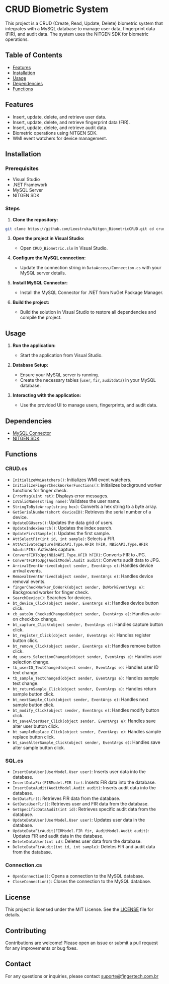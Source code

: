 # CRUD Biometric System

This project is a CRUD (Create, Read, Update, Delete) biometric system that integrates with a MySQL database to manage user data, fingerprint data (FIR), and audit data. The system uses the NITGEN SDK for biometric operations.

## Table of Contents

- [Features](#features)
- [Installation](#installation)
- [Usage](#usage)
- [Dependencies](#dependencies)
- [Functions](#functions)

## Features

- Insert, update, delete, and retrieve user data.
- Insert, update, delete, and retrieve fingerprint data (FIR).
- Insert, update, delete, and retrieve audit data.
- Biometric operations using NITGEN SDK.
- WMI event watchers for device management.

## Installation

### Prerequisites

- Visual Studio
- .NET Framework
- MySQL Server
- NITGEN SDK

### Steps

1. **Clone the repository:**
```Bash
git clone https://github.com/Leostruka/Nitgen_BiometricCRUD.git cd crud-biometric-system
```

3. **Open the project in Visual Studio:**
   - Open `CRUD_Biometric.sln` in Visual Studio.

4. **Configure the MySQL connection:**
   - Update the connection string in `DataAccess/Connection.cs` with your MySQL server details.

5. **Install MySQL Connector:**
   - Install the MySQL Connector for .NET from NuGet Package Manager.

6. **Build the project:**
   - Build the solution in Visual Studio to restore all dependencies and compile the project.

## Usage

1. **Run the application:**
   - Start the application from Visual Studio.

2. **Database Setup:**
   - Ensure your MySQL server is running.
   - Create the necessary tables (`user`, `fir`, `auditdata`) in your MySQL database.

3. **Interacting with the application:**
   - Use the provided UI to manage users, fingerprints, and audit data.

## Dependencies

- [MySQL Connector](https://dev.mysql.com/downloads/connector/net/)
- [NITGEN SDK](https://www.nitgen.com/eng/)

## Functions

### CRUD.cs

- `InitializeWmiWatchers()`: Initializes WMI event watchers.
- `InitializeFingerCheckWorkerFunctions()`: Initializes background worker functions for finger check.
- `ErrorMsg(uint ret)`: Displays error messages.
- `IsValidName(string name)`: Validates the user name.
- `StringToByteArray(string hex)`: Converts a hex string to a byte array.
- `GetSerialNumber(short deviceID)`: Retrieves the serial number of a device.
- `UpdateDGUsers()`: Updates the data grid of users.
- `UpdateIndexSearch()`: Updates the index search.
- `UpdateFirstSample()`: Updates the first sample.
- `AttSelectFir(int id, int sample)`: Selects a FIR.
- `AttActivateCapture(NBioAPI.Type.HFIR hFIR, NBioAPI.Type.HFIR hAuditFIR)`: Activates capture.
- `ConvertFIRToJpg(NBioAPI.Type.HFIR hFIR)`: Converts FIR to JPG.
- `ConvertFIRToJpg(AuditModel.Audit audit)`: Converts audit data to JPG.
- `ArrivalEventArrived(object sender, EventArgs e)`: Handles device arrival events.
- `RemovalEventArrived(object sender, EventArgs e)`: Handles device removal events.
- `fingerCheckWorker_DoWork(object sender, DoWorkEventArgs e)`: Background worker for finger check.
- `SearchDevice()`: Searches for devices.
- `bt_device_Click(object sender, EventArgs e)`: Handles device button click.
- `cb_autoOn_CheckedChanged(object sender, EventArgs e)`: Handles auto-on checkbox change.
- `bt_capture_Click(object sender, EventArgs e)`: Handles capture button click.
- `bt_register_Click(object sender, EventArgs e)`: Handles register button click.
- `bt_remove_Click(object sender, EventArgs e)`: Handles remove button click.
- `dg_users_SelectionChanged(object sender, EventArgs e)`: Handles user selection change.
- `tb_userID_TextChanged(object sender, EventArgs e)`: Handles user ID text change.
- `tb_sample_TextChanged(object sender, EventArgs e)`: Handles sample text change.
- `bt_returnSample_Click(object sender, EventArgs e)`: Handles return sample button click.
- `bt_nextSample_Click(object sender, EventArgs e)`: Handles next sample button click.
- `bt_modify_Click(object sender, EventArgs e)`: Handles modify button click.
- `bt_saveAlterUser_Click(object sender, EventArgs e)`: Handles save alter user button click.
- `bt_sampleReplace_Click(object sender, EventArgs e)`: Handles sample replace button click.
- `bt_saveAlterSample_Click(object sender, EventArgs e)`: Handles save alter sample button click.

### SQL.cs

- `InsertDataUser(UserModel.User user)`: Inserts user data into the database.
- `InsertDataFir(FIRModel.FIR fir)`: Inserts FIR data into the database.
- `InsertDataAudit(AuditModel.Audit audit)`: Inserts audit data into the database.
- `GetDataFir()`: Retrieves FIR data from the database.
- `GetDataUserFir()`: Retrieves user and FIR data from the database.
- `GetSpecificDataAudit(int id)`: Retrieves specific audit data from the database.
- `UpdateDataUser(UserModel.User user)`: Updates user data in the database.
- `UpdateDataFirAudit(FIRModel.FIR fir, AuditModel.Audit audit)`: Updates FIR and audit data in the database.
- `DeleteDataUser(int id)`: Deletes user data from the database.
- `DeleteDataFirAudit(int id, int sample)`: Deletes FIR and audit data from the database.

### Connection.cs

- `OpenConnection()`: Opens a connection to the MySQL database.
- `CloseConnection()`: Closes the connection to the MySQL database.

## License

This project is licensed under the MIT License. See the [LICENSE](https://github.com/Fingertech-Brasil/Nitgen_BiometricCRUD?tab=MIT-1-ov-file) file for details.

## Contributing

Contributions are welcome! Please open an issue or submit a pull request for any improvements or bug fixes.

## Contact

For any questions or inquiries, please contact [suporte@fingertech.com.br](mailto:suporte@fingertech.com.br)
